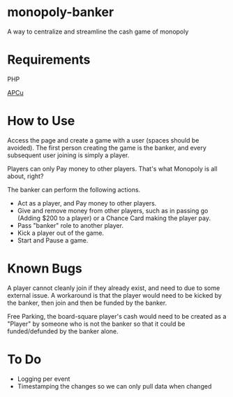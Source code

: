 # monopoly-banker
A way to centralize and streamline the cash game of monopoly

# Requirements

PHP

[APCu](https://pecl.php.net/package/APCU)

# How to Use

Access the page and create a game with a user (spaces should be avoided). The first person creating the game is the banker, and every subsequent user joining is simply a player.

Players can only Pay money to other players. That's what Monopoly is all about, right?

The banker can perform the following actions.
- Act as a player, and Pay money to other players.
- Give and remove money from other players, such as in passing go (Adding $200 to a player) or a Chance Card making the player pay.
- Pass "banker" role to another player.
- Kick a player out of the game.
- Start and Pause a game.

# Known Bugs

A player cannot cleanly join if they already exist, and need to due to some external issue. A workaround is that the player would need to be kicked by the banker, then join and then be funded by the banker.

Free Parking, the board-square player's cash would need to be created as a "Player" by someone who is not the banker so that it could be funded/defunded by the banker alone.

# To Do

- Logging per event
- Timestamping the changes so we can only pull data when changed
